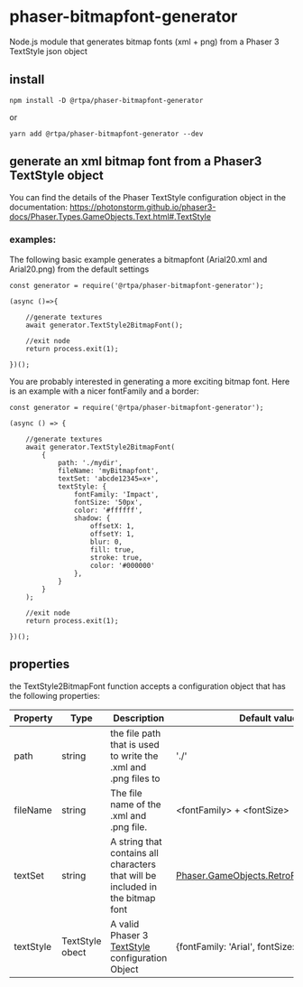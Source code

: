 # phaser-bitmapfont-generator

Node.js module that generates bitmap fonts (xml + png) from a Phaser 3 TextStyle json object

## install
```
npm install -D @rtpa/phaser-bitmapfont-generator
```
or

```
yarn add @rtpa/phaser-bitmapfont-generator --dev 
```

## generate an xml bitmap font from a Phaser3 TextStyle object

You can find the details of the Phaser TextStyle configuration object in the documentation: https://photonstorm.github.io/phaser3-docs/Phaser.Types.GameObjects.Text.html#.TextStyle

### examples:

The following basic example generates a bitmapfont (Arial20.xml and Arial20.png) from the default settings
```
const generator = require('@rtpa/phaser-bitmapfont-generator');

(async ()=>{

    //generate textures
    await generator.TextStyle2BitmapFont();

    //exit node
    return process.exit(1);

})();
```


You are probably interested in generating a more exciting bitmap font. Here is an example with a nicer fontFamily and a border:
```
const generator = require('@rtpa/phaser-bitmapfont-generator');

(async () => {

    //generate textures
    await generator.TextStyle2BitmapFont(
        {
            path: './mydir',
            fileName: 'myBitmapfont',
            textSet: 'abcde12345=x+',
            textStyle: {
                fontFamily: 'Impact',
                fontSize: '50px',
                color: '#ffffff',
                shadow: {
                    offsetX: 1,
                    offsetY: 1,
                    blur: 0,
                    fill: true,
                    stroke: true,
                    color: '#000000'
                },
            }
        }
    );

    //exit node
    return process.exit(1);

})();
```

## properties

the TextStyle2BitmapFont function accepts a configuration object that has the following properties:

| Property | Type | Description | Default value |
| --- | --- | --- | --- |
| path | string |the file path that is used to write the .xml and .png files to | './' |
| fileName | string | The file name of the .xml and .png file.  | \<fontFamily\> + \<fontSize\> |
| textSet | string | A string that contains all characters that will be included in the bitmap font | [Phaser.GameObjects.RetroFont.TEXT_SET1](https://photonstorm.github.io/phaser3-docs/Phaser.GameObjects.RetroFont.html)  |
| textStyle | TextStyle obect | A valid Phaser 3 [TextStyle](https://photonstorm.github.io/phaser3-docs/Phaser.Types.GameObjects.Text.html#.TextStyle) configuration Object | {fontFamily: 'Arial', fontSize: '20px'}

